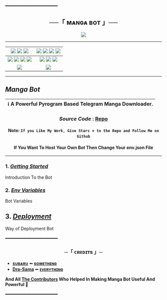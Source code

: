━━━━━━━━━━━━━━━━━━━━

<h2 align="center">
    ──「 ᴍᴀɴɢᴀ ʙᴏᴛ 」──
</h2>

<p align="center">
  <img src="https://i.ibb.co/6bkDx20/image.jpg">
</p>

----

[![](https://img.shields.io/github/repo-size/Dra-Sama/mangabot?color=green&label=Repo%20Size&labelColor=292c3b)](#) [![](https://img.shields.io/github/commit-activity/m/Dra-Sama/mangabot?logo=github&labelColor=292c3b&label=Github%20Commits)](#) [![](https://img.shields.io/github/license/Dra-Sama/mangabot?style=flat&label=License&labelColor=292c3b)](#)|[![](https://img.shields.io/github/issues-raw/Dra-Sama/mangabot?style=flat&label=Open%20Issues&labelColor=292c3b)](#) [![](https://img.shields.io/github/issues-closed-raw/Dra-Sama/mangabot?style=flat&label=Closed%20Issues&labelColor=292c3b)](#) [![](https://img.shields.io/github/issues-pr-raw/Dra-Sama/mangabot?style=flat&label=Open%20Pull%20Requests&labelColor=292c3b)](#) [![](https://img.shields.io/github/issues-pr-closed-raw/Dra-Sama/mangabot?style=flat&label=Closed%20Pull%20Requests&labelColor=292c3b)](#)
:---:|:---:|
[![](https://img.shields.io/github/languages/count/Codeflix-Bots/Manga-Bot?style=flat&label=Total%20Languages&labelColor=292c3b&color=blueviolet)](#) [![](https://img.shields.io/github/languages/top/Codeflix-Bots/Manga-Bot?style=flat&logo=python&labelColor=292c3b)](#) [![](https://img.shields.io/github/last-commit/Codeflix-Bots/Manga-Bot?style=flat&label=Last%20Commit&labelColor=292c3b&color=important)](#) [![](https://badgen.net/github/branches/Codeflix-Bots/Manga-Bot?label=Total%20Branches&labelColor=292c3b)](#)|[![](https://img.shields.io/github/forks/Codeflix-Bots/Manga-Bot?style=flat&logo=github&label=Forks&labelColor=292c3b&color=critical)](#) [![](https://img.shields.io/github/stars/Codeflix-Bots/Manga-Bot?style=flat&logo=github&label=Stars&labelColor=292c3b&color=yellow)](#) [![](https://badgen.net/docker/pulls/codewithweeb/Dra-sama?icon=docker&label=Pulls&labelColor=292c3b&color=blue)](#)
[![](https://img.shields.io/badge/Telegram%20Channel-Join-9cf?style=for-the-badge&logo=telegram&logoColor=blue&style=flat&labelColor=292c3b)](https://t.me/codeflix_bots) |[![](https://img.shields.io/badge/Support%20Group-Join-9cf?style=for-the-badge&logo=telegram&logoColor=blue&style=flat&labelColor=292c3b)](https://t.me/codeflixsupport) |

</div>

----

 ## ***Manga Bot***

<div align=center>

ℹ️ A Powerful Pyrogram Based Telegram Manga Downloader.|
---|
    
### ***Source Code*** : [Repo](Codeflix-Bots/Manga-Bot)

#### Note: `If you Like My Work, Give Stars ⭐ to the Repo and Follow Me on Github`
####    If You Want To Host Your Own Bot Then Change Your env.json File
    
----
</div>
</p>


### 1. [***Getting Started***](https://github.com/Dra-Sama/mangabot/wiki/Getting-Started)
Introduction To the Bot

### 2. [***Env Variables***](https://github.com/Dra-Sama/mangabot/wiki/Env-Variables)
Bot Variables

## 3. [***Deployment***](https://github.com/Dra-Sama/mangabot/wiki/Deployment)
Way of Deployment Bot

━━━━━━━━━━━━━━━━━━━━

<h3 align="center">
    ─「 ᴄʀᴇᴅɪᴛs 」─
</h3>

- <b>[sᴜʙᴀʀᴜ](https://github.com/sewxiy)  ➻  [sᴏᴍᴇᴛʜɪɴɢ](https://github.com/Codeflix-Bots/Manga-Bot/tree/master) </b>
- <b>[Dra-Sama](https://github.com/Dra-sama)  ➻  [ᴇᴠᴇʀʏᴛʜɪɴɢ](https://github.com/Dra-Sama/mangabot) </b>

<b>And All [The Contributors](https://github.com/Codeflix-Bots/Manga-Bot/graphs/contributors) Who Helped In Making Manga Bot Useful And Powerful 🖤 </b>

━━━━━━━━━━━━━━━━━━━━

